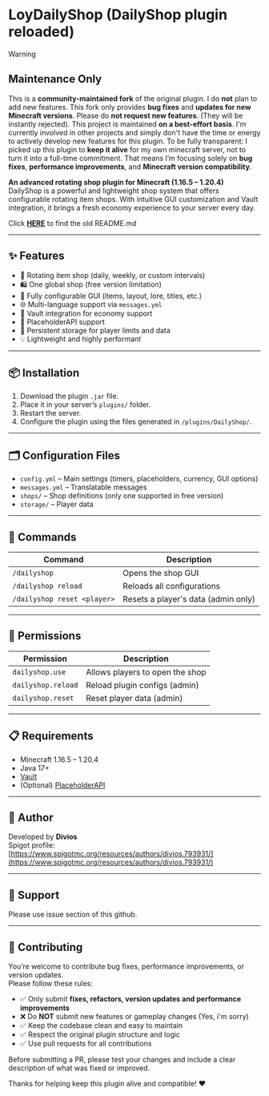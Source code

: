 # LoyDailyShop (DailyShop plugin reloaded)

> [!WARNING]  
> ## **Maintenance Only**  
> This is a **community-maintained fork** of the original plugin. I do **not** plan to add new features. This fork only provides **bug fixes** and **updates for new Minecraft versions**. Please do **not request new features**. (They will be instantly rejected). This project is maintained **on a best-effort basis**. I'm currently involved in other projects and simply don't have the time or energy to actively develop new features for this plugin. To be fully transparent: I picked up this plugin to **keep it alive** for my own minecraft server, not to turn it into a full-time commitment. That means I’m focusing solely on **bug fixes**, **performance improvements**, and **Minecraft version compatibility**.

**An advanced rotating shop plugin for Minecraft (1.16.5 – 1.20.4)**  
DailyShop is a powerful and lightweight shop system that offers configurable rotating item shops. With intuitive GUI customization and Vault integration, it brings a fresh economy experience to your server every day.<br>

Click [**HERE**](https://github.com/loyfael/LoyDailyShop/blob/master/OLD.md) to find the old README.md

---

## ✨ Features

- 🔄 Rotating item shop (daily, weekly, or custom intervals)
- 🛍️ One global shop (free version limitation)
- 🧰 Fully configurable GUI (items, layout, lore, titles, etc.)
- 🌐 Multi-language support via `messages.yml`
- 🔗 Vault integration for economy support
- 🧩 PlaceholderAPI support
- 💾 Persistent storage for player limits and data
- 💡 Lightweight and highly performant

---

## 📦 Installation

1. Download the plugin `.jar` file.
2. Place it in your server’s `plugins/` folder.
3. Restart the server.
4. Configure the plugin using the files generated in `/plugins/DailyShop/`.

---

## 🗂️ Configuration Files

- `config.yml` – Main settings (timers, placeholders, currency, GUI options)
- `messages.yml` – Translatable messages
- `shops/` – Shop definitions (only one supported in free version)
- `storage/` – Player data

---

## 🔧 Commands

| Command | Description |
|---------|-------------|
| `/dailyshop` | Opens the shop GUI |
| `/dailyshop reload` | Reloads all configurations |
| `/dailyshop reset <player>` | Resets a player's data (admin only) |

---

## 🔐 Permissions

| Permission | Description |
|------------|-------------|
| `dailyshop.use` | Allows players to open the shop |
| `dailyshop.reload` | Reload plugin configs (admin) |
| `dailyshop.reset` | Reset player data (admin) |

---

## 📋 Requirements

- Minecraft 1.16.5 – 1.20.4
- Java 17+
- [Vault](https://www.spigotmc.org/resources/vault.34315/)
- (Optional) [PlaceholderAPI](https://www.spigotmc.org/resources/placeholderapi.6245/)

---

## 👤 Author

Developed by **Divios**  
Spigot profile: [https://www.spigotmc.org/resources/authors/divios.793931/](https://www.spigotmc.org/resources/authors/divios.793931/)

---

## 💬 Support

Please use issue section of this github.

---

## 🤝 Contributing

You’re welcome to contribute bug fixes, performance improvements, or version updates.  
Please follow these rules:

- ✅ Only submit **fixes, refactors, version updates and performance improvements**
- ❌ Do **NOT** submit new features or gameplay changes (Yes, i'm sorry)
- ✅ Keep the codebase clean and easy to maintain
- ✅ Respect the original plugin structure and logic
- ✅ Use pull requests for all contributions

Before submitting a PR, please test your changes and include a clear description of what was fixed or improved.

Thanks for helping keep this plugin alive and compatible! ❤️

